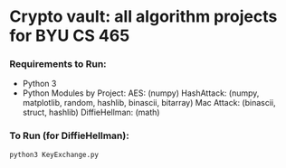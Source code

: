# Crypto vault: all algorithm projects for BYU CS 465

### Requirements to Run:
- Python 3
- Python Modules by Project:
    AES:            (numpy)
    HashAttack:     (numpy, matplotlib, random, hashlib, binascii, bitarray)
    Mac Attack:     (binascii, struct, hashlib)
    DiffieHellman:  (math)

### To Run (for DiffieHellman):
`python3 KeyExchange.py`
